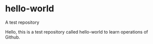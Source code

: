 # hello-world
A test repository

Hello, this is a test repository called hello-world to learn operations of Github.

